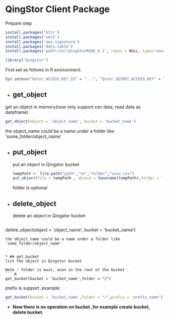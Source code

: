 # QingStor Client Package


Prepare step

``` R
install.packages('httr') 
install.packages('xml2') 
install.packages('aws.signature') 
install.packages('data.table') 
install.packages('path\\to\\QingStorRSDK_0.1', repos = NULL, type="source") 

library('Qingstor')
```
First set as follows in R environment: 
``` R
Sys.setenv("Qstor_ACCESS_KEY_ID" = "...", "Qstor_SECRET_ACCESS_KEY" = "...", "Qstor_DEFAULT_REGION" = "pek3a")
```

* ## get_object
 get an object in memory(now only support csv data, read data as dataframe)
``` R
get_object(object = 'object_name', bucket = 'bucket_name') 
```
the object_name could be a name under a folder like 'some_folder/object_name'

* ## put_object
  put an object in Qingstor bucket
  
  ``` R 
  tempPath <- file.path("path","to","folder","xxxx.csv") 
  put_object(file = tempPath , object = basename(tempPath),folder = 'folder_name', bucket = 'bucket_name') 
  ```
  
  folder is optional

* ## delete_object
  delete an object in Qingstor bucket 

  ``` R
 delete_object(object = 'object_name', bucket = 'bucket_name') 
  ```
 the object_name could be a name under a folder like 'some_folder/object_name'


* ## get_bucket
 list the object in Qingstor bucket

 Note : folder is must, even in the root of the bucket .
 ``` R
 get_bucket(bucket = 'bucket_name',folder = "/") 
 ``` 

 prefix is support ,example: 
 
 ``` R
 get_bucket(bucket = 'bucket_name',folder = "/",prefix = 'prefix_name')
 ``` 

* **Now there is no operation on bucket ,for example create bucket, delete bucket.**